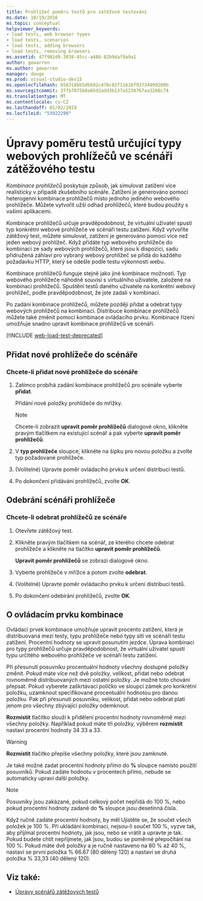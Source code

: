 ```yaml
---
title: Prohlížeč poměru testů pro zátěžové testování
ms.date: 10/19/2016
ms.topic: conceptual
helpviewer_keywords:
- load tests, web browser types
- load tests, scenarios
- load tests, adding browsers
- load tests, removing browsers
ms.assetid: 47f981d9-3038-45cc-a486-82b9daf9a9a1
author: gewarren
ms.author: gewarren
manager: douge
ms.prod: visual-studio-dev15
ms.openlocfilehash: b58318bb5dbb92c47bc82f11616f93734999200b
ms.sourcegitcommit: 37fb7075b0a65d2add3b137a5230767aa3266c74
ms.translationtype: MT
ms.contentlocale: cs-CZ
ms.lasthandoff: 01/02/2019
ms.locfileid: "53922290"
---
```

# <a name="edit-the-test-mix-to-specify-which-web-browsers-types-in-a-load-test-scenario"></a>Úpravy poměru testů určující typy webových prohlížečů ve scénáři zátěžového testu

*Kombinace prohlížečů* poskytuje způsob, jak simulovat zatížení více realisticky v případě zkušebního scénáře. Zatížení je generováno pomocí heterogenní kombinace prohlížečů místo jednoho jediného webového prohlížeče. Můžete vytvořit užší odhad prohlížečů, které budou použity s vašimi aplikacemi.

Kombinace prohlížečů určuje pravděpodobnost, že virtuální uživatel spustí typ konkrétní webové prohlížeče ve scénáři testu zatížení. Když vytvoříte zátěžový test, můžete simulovat, zatížení je generováno pomocí více než jeden webový prohlížeč. Když přidáte typ webového prohlížeče do kombinaci ze sady webových prohlížečů, které jsou k dispozici, sadu přidružená záhlaví pro vybraný webový prohlížeč se přidá do každého požadavku HTTP, který se odešle podle testu výkonnosti webu.

Kombinace prohlížečů funguje stejně jako jiné kombinace možností. Typ webového prohlížeče náhodně souvisí s virtuálního uživatele, založené na kombinaci prohlížečů. Spuštění testů daného uživatele na konkrétní webový prohlížeč, podle pravděpodobnost, že jste zadali v kombinaci.

Po zadání kombinace prohlížečů, můžete později přidat a odebrat typy webových prohlížečů na kombinaci. Distribuce kombinace prohlížečů můžete také změnit pomocí kombinace ovládacího prvku. Kombinace řízení umožňuje snadno upravit kombinace prohlížečů ve scénáři.

[!INCLUDE [web-load-test-deprecated](includes/web-load-test-deprecated.md)]

## <a name="add-new-browsers-to-a-scenario"></a>Přidat nové prohlížeče do scénáře

### <a name="to-add-new-browsers-to-a-scenario"></a>Chcete-li přidat nové prohlížeče do scénáře

1.  Zatímco probíhá zadání kombinace prohlížečů pro scénáře vyberte **přidat**.

     Přidání nové položky prohlížeče do mřížky.

    > [!NOTE]
    > Chcete-li zobrazit **upravit poměr prohlížečů** dialogové okno, klikněte pravým tlačítkem na existující scénář a pak vyberte **upravit poměr prohlížečů**.

2.  V **typ prohlížeče** sloupce, klikněte na šipku pro novou položku a zvolte typ požadované prohlížeče.

3.  (Volitelné) Upravte poměr ovládacího prvku k určení distribuci testů.

4.  Po dokončení přidávání prohlížečů, zvolte **OK**.

##  <a name="remove-browsers-from-a-scenario"></a>Odebrání scénáři prohlížeče

### <a name="to-remove-browsers-from-a-scenario"></a>Chcete-li odebrat prohlížečů ze scénáře

1.  Otevřete zátěžový test.

2.  Klikněte pravým tlačítkem na scénář, ze kterého chcete odebrat prohlížeče a klikněte na tlačítko **upravit poměr prohlížečů**.

     **Upravit poměr prohlížečů** se zobrazí dialogové okno.

3.  Vyberte prohlížeče v mřížce a potom zvolte **odebrat**.

4.  (Volitelné) Upravte poměr ovládacího prvku k určení distribuci testů.

5.  Po dokončení odebírání prohlížečů, zvolte **OK**.

## <a name="about-the-mix-control"></a>O ovládacím prvku kombinace

 Ovládací prvek kombinace umožňuje upravit procento zatížení, která je distribuovaná mezi testy, typu prohlížeče nebo typy sítí ve scénáři testu zatížení. Procentní hodnoty se upravit posunutím jezdce. Úprava kombinaci pro typy prohlížečů určuje pravděpodobnost, že virtuální uživatel spustí typu určitého webového prohlížeče ve scénáři testu zatížení.

 Při přesunutí posuvníku procentuální hodnoty všechny dostupné položky změnit. Pokud máte více než dvě položky, velikost, přidat nebo odebrat rovnoměrně distribuovaných mezi ostatní položky. Je možné toto chování přepsat. Pokud vyberete zaškrtávací políčko ve sloupci zámek pro konkrétní položku, uzamknout specifikované procentuální hodnotou pro danou položku. Pak při přesunutí posuvníku, velikost, přidat nebo odebrat platí jenom pro všechny zbývající položky odemknout.

 **Rozmístit** tlačítko slouží k přidělení procentní hodnoty rovnoměrně mezi všechny položky. Například pokud máte tři položky, výběrem **rozmístit** nastaví procentní hodnoty 34 33 a 33.

> [!WARNING]
> **Rozmístit** tlačítko přepíše všechny položky, které jsou zamknuté.

 Je také možné zadat procentní hodnoty přímo do **%** sloupce namísto použití posuvníků. Pokud zadáte hodnotu v procentech přímo, nebude se automaticky upraví další položky.

> [!NOTE]
> Posuvníky jsou zakázané, pokud celkový počet nepřidá do 100 %, nebo pokud procentní hodnoty zadané do **%** sloupce jsou desetinná čísla.

 Když ručně zadáte procentní hodnoty, by měl Ujistěte se, že součet všech položek je 100 %. Při ukládání kombinaci, nejsou-li součet 100 %, vyzve tak, aby přijímal procentní hodnoty, jak jsou, nebo se vrátit a upravte je tak. Pokud budete chtít nepřijmete, jak jsou, budou se poměrné přepočítání na 100 %.  Pokud máte dvě položky a je ručně nastaveno na 80 % až 40 %, nastaví se první položka % 66.67 (80 dělený 120) a nastaví se druhá položka % 33,33 (40 dělený 120).

## <a name="see-also"></a>Viz také:

- [Úpravy scénářů zátěžových testů](../test/edit-load-test-scenarios.md)